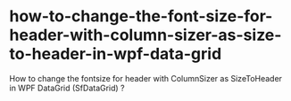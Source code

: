 # how-to-change-the-font-size-for-header-with-column-sizer-as-size-to-header-in-wpf-data-grid
How to change the fontsize for header with ColumnSizer as SizeToHeader in WPF DataGrid (SfDataGrid) ?
